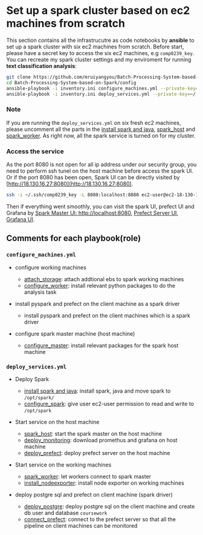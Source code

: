 # Set up a spark cluster based on ec2 machines from scratch

This section contains all the infrastrucutre as code notebooks by **ansible** to set up a spark cluster with six ec2 machines from scratch. Before start, please have a secret key to access the six ec2 machines, e.g `comp0239_key`. You can recreate my spark cluster settings and my enviroment for running **text classification analysis**:

```bash
git clone https://github.com/mruiyangyou/Batch-Processing-System-based-on-Spark.git
cd Batch-Processing-System-based-on-Spark/config
ansible-playbook -i inventory.ini configure_machines.yml --private-key=~/.ssh/comp0239_key
ansible-playbook -i inventory.ini deploy_services.yml --private-key=~/.ssh/comp0239_key
```

### Note

If you are running the `deploy_services.yml` on six fresh ec2 machines, please uncomment all the parts in the [install spark and java](./roles/spark_install/tasks/main.yml), [spark_host](./roles/spark_host/tasks/main.yml) and [spark_worker](./roles/spark_worker/tasks/main.yml). As right now, all the spark service is turned on for my cluster.

### Access the service
As the port 8080 is not open for all ip address under our security group, you need to perform ssh tunel on the host machine before access the spark UI. Or if the port 8080 has been open, Spark UI can be directly visited by [http://18.130.16.27:8080](http://18.130.16.27:8080).

```bash
ssh -i ~/.ssh/comp0239_key -L 8080:localhost:8080 ec2-user@ec2-18-130-16-27.eu-west-2.compute.amazonaws.com -o ServerAliveInterval=60 -o ServerAliveCountMax=2
```

Then if everything went smoothly, you can visit the spark UI, prefect UI and Grafana by [Spark Master UI: http://localhost:8080](http://localhost:8080), [Prefect Server UI](http://18.130.16.27:4200), [Grafana UI](http://18.130.16.27:3000).

## Comments for each playbook(role)

### `configure_machines.yml`

- configure working machines

  - [attach_storage](./roles/attach_storage/tasks/main.yml): attach addtional ebs to spark working machines
  - [configure_worker](./roles/configure_worker/tasks/main.yml): install relevant python packages to do the analysis task

- install pyspark and prefect on the client machine as a spark driver

  - install pyspark and prefect on the client machines which is a spark driver

- configure spark master machine (host machine)
  - [configure_master](./roles/configure_master/tasks/main.yml): install relevant packages for the spark host machine

### `deploy_services.yml`

- Deploy Spark

  - [install spark and java](./roles/spark_install/tasks/main.yml): install spark, java and move spark to `/opt/spark/`
  - [configure_spark](./roles/configure_spark/tasks/main.yml): give user ec2-user permission to read and write to `/opt/spark`

- Start service on the host machine

  - [spark_host](./roles/spark_host/tasks/main.yml): start the spark master on the host machine
  - [deploy_monitoring](./roles/deploy_monitoring/tasks/main.yml): download promethus and grafana on host machine
  - [deploy_prefect](./roles/deploy_prefect/tasks/main.yml): deploy prefect server on the host machine

- Start service on the working machines

  - [spark_worker](./roles/spark_worker/tasks/main.yml): let workers connect to spark master
  - [install_nodeexporter](./roles/install_nodeexporter/tasks/main.yml): install node exporter on working machines

- deploy postgre sql and prefect on client machine (spark driver)
  - [deploy_postgre](./roles/deploy_postgre/tasks/main.yml): deploy postgre sql on the client machine and create db user and database `coursework`
  - [connect_prefect](./roles/connect_prefect/tasks/main.yml): connect to the prefect server so that all the pipeline on client machines can be monitored

